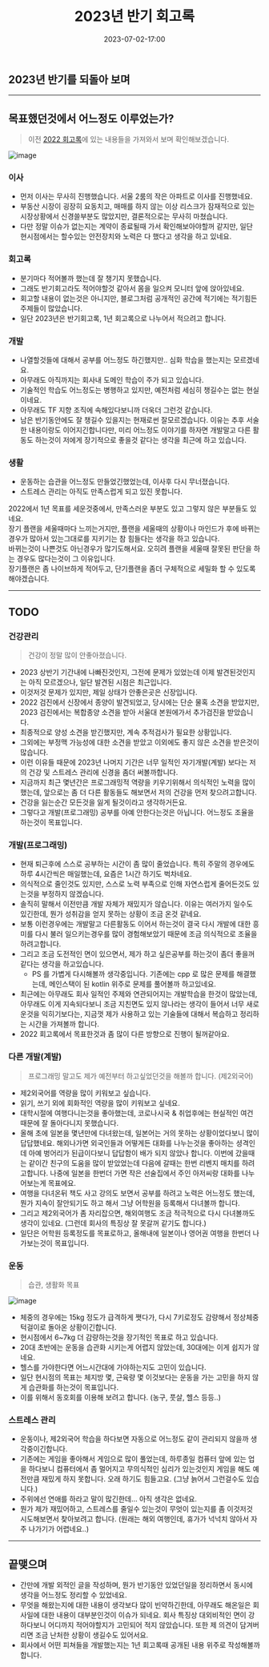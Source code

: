 ﻿---
title: 2023년 반기 회고록
date: 2023-07-02-17:00
categories:
- My

tags:
- Diary
- Retrospective

photos: 
- https://images.unsplash.com/photo-1614862762981-c577d220d0f9?ixlib=rb-4.0.3&ixid=M3wxMjA3fDB8MHxwaG90by1wYWdlfHx8fGVufDB8fHx8fA%3D%3D&auto=format&fit=crop&w=500&q=80

---

## 2023년 반기를 되돌아 보며

---

## 목표했던것에서 어느정도 이루었는가?
> 이전 [2022 회고록](https://unluckyjung.github.io/my/2022/12/31/Retrospective-of-2022/)에 있는 내용들을 가져와서 보며 확인해보겠습니다.

![image](https://github.com/unluckyjung/unluckyjung.github.io/assets/43930419/78c57275-5810-4d59-a958-4e7e7b9ff314)

### 이사
- 먼저 이사는 무사히 진행했습니다. 서울 2룸의 작은 아파트로 이사를 진행했네요.
- 부동산 시장이 굉장히 요동치고, 매매를 하지 않는 이상 리스크가 잠재적으로 있는 시장상황에서 신경쓸부분도 많았지만, 결론적으로는 무사히 마쳤습니다.
- 다만 정말 이슈가 없는지는 계약이 종료될때 가서 확인해보아야할꺼 같지만, 일단 현시점에서는 할수있는 안전장치와 노력은 다 했다고 생각을 하고 있네요.

### 회고록
- 분기마다 적어볼까 했는데 잘 챙기지 못했습니다.
- 그래도 반기회고라도 적어야할것 같아서 몸을 일으켜 모니터 앞에 앉아있네요.
- 회고할 내용이 없는것은 아니지만, 블로그처럼 공개적인 공간에 적기에는 적기힘든 주제들이 많았습니다.
- 일단 2023년은 반기회고록, 1년 회고록으로 나누어서 적으려고 합니다.

### 개발
- 나열할것들에 대해서 공부를 어느정도 하긴했지만.. 심화 학습을 했는지는 모르겠네요.
- 아무래도 아직까지는 회사내 도메인 학습이 주가 되고 있습니다.
- 기술적인 학습도 어느정도는 병행하고 있지만, 예전처럼 세심히 챙길수는 없는 현실이네요.
- 아무래도 TF 지향 조직에 속해있다보니까 더욱더 그런것 같습니다.
- 남은 반기동안에도 잘 챙길수 있을지는 현재로썬 잘모르겠습니다. 이유는 추후 서술한 내용이랑도 이어지긴합니다만, 미리 어느정도 이야기를 하자면 개발말고 다른 활동도 하는것이 저에게 장기적으로 좋을것 같다는 생각을 최근에 하고 있습니다.
  
### 생활
- 운동하는 습관을 어느정도 만들었긴했었는데, 이사후 다시 무너졌습니다.
- 스트레스 관리는 아직도 만족스럽게 되고 있진 못합니다.


2022에서 1년 목표를 세운것중에서, 만족스러운 부분도 있고 그렇지 않은 부분들도 있네요.  
장기 플랜을 세울때마다 느끼는거지만, 플랜을 세울때의 상황이나 마인드가 후에 바뀌는 경우가 많아서 있는그대로를 지키기는 참 힘들다는 생각을 하고 있습니다.  
바뀌는것이 나쁜것도 아닌경우가 많기도해서요. 오히려 플랜을 세울때 잘못된 판단을 하는 경우도 많다는것이 그 이유입니다.  
장기플랜은 좀 나이브하게 적어두고, 단기플랜을 좀더 구체적으로 세밀화 할 수 있도록 해야겠습니다.

---

## TODO

### 건강관리
> 건강이 정말 많이 안좋아졌습니다.

- 2023 상반기 기간내에 나빠진것인지, 그전에 문제가 있었는데 이제 발견된것인지는 아직 모르겠으나, 일단 발견된 시점은 최근입니다.
- 이것저것 문제가 있지만, 제일 상태가 안좋은곳은 신장입니다.
- 2022 검진에서 신장에서 종양이 발견되었고, 당시에는 단순 물혹 소견을 받았지만, 2023 검진에서는 복합종양 소견을 받아 서울대 본원에가서 추가검진을 받았습니다.
- 최종적으로 양성 소견을 받긴했지만, 계속 추적검사가 필요한 상황입니다.
- 그외에는 부정맥 가능성에 대한 소견을 받았고 이외에도 좋지 않은 소견을 받은것이 많습니다.
- 이런 이유들 때문에 2023년 나머지 기간은 너무 일적인 자기개발(계발) 보다는 저의 건강 및 스트레스 관리에 신경을 좀더 써볼까합니다.
- 지금까지 최근 몇년간은 프로그래밍적 역량을 키우기위해서 의식적인 노력을 많이 했는데, 앞으로는 좀 더 다른 활동들도 해보면서 저의 건강을 먼저 찾으려고합니다.
- 건강을 잃는순간 모든것을 잃게 될것이라고 생각하거든요.
- 그렇다고 개발(프로그래밍) 공부를 아예 안한다는것은 아닙니다. 어느정도 조율을 하는것이 목표입니다.

### 개발(프로그래밍)

- 현재 퇴근후에 스스로 공부하는 시간이 좀 많이 줄었습니다. 특히 주말의 경우에도 하루 4시간씩은 매일했는데, 요즘은 1시간 하기도 벅차네요.
- 의식적으로 줄인것도 있지만, 스스로 노력 부족으로 인해 자연스럽게 줄어든것도 있는것을 부정하지 않겠습니다.
- 솔직히 말해서 이전만큼 개발 자체가 재밌지가 않습니다. 이유는 여러가지 일수도 있긴한데, 뭔가 성취감을 얻지 못하는 상황이 조금 온것 같네요.
- 보통 이런경우에는 개발말고 다른활동도 이어서 하는것이 결국 다시 개발에 대한 흥미를 다시 불러 일으키는경우를 많이 경험해보았기 때문에 조금 의식적으로 조율을 하려고합니다.
- 그리고 조금 도전적인 면이 있으면서, 제가 하고 싶은공부를 하는것이 좀더 좋을꺼 같다는 생각을 하고있습니다.
  - PS 를 가볍게 다시해볼까 생각중입니다. 기존에는 cpp 로 많은 문제를 해결했는데, 메인스택이 된 kotlin 위주로 문제를 풀어볼까 하고있네요.
- 최근에는 아무래도 회사 일적인 주제와 연관되어지는 개발학습을 한것이 많았는데, 아무래도 이게 지속되다보니 조금 지친면도 있지 않나라는 생각이 들어서 너무 새로운것을 익히기보다는, 지금껏 제가 사용하고 있는 기술들에 대해서 복습하고 정리하는 시간을 가져볼까 합니다.
- 2022 회고록에서 목표한것과 좀 많이 다른 방향으로 진행이 될꺼같아요.

### 다른 개발(계발)
> 프로그래밍 말고도 제가 예전부터 하고싶었던것을 해볼까 합니다. (제2외국어)

- 제2외국어를 역량을 많이 키워보고 싶습니다.
- 읽기, 쓰기 외에 회화적인 역량을 많이 키워보고 싶네요.
- 대학시절에 여행다니는것을 좋아했는데, 코로나시국 & 취업후에는 현실적인 여건 때문에 잘 돌아다니지 못했습니다.
- 올해 초에 일본을 몇년만에 다녀왔는데, 일본어는 거의 못하는 상황이었다보니 많이 답답했네요. 해외나가면 외국인들과 어떻게든 대화를 나누는것을 좋아하는 셩격인데 아예 벙어리가 된급이다보니 답답함이 배가 되지 않았나 합니다. 이번에 갔을때는 같이간 친구의 도움을 많이 받았었는데 다음에 갈때는 한번 리벤지 매치를 하려고합니다. 나중에 일본을 한번더 가면 작은 선술집에서 주인 아저씨랑 대화를 나누어보는게 목표에요.
- 여행을 다녀온뒤 책도 사고 강의도 보면서 공부를 하려고 노력은 어느정도 했는데, 뭔가 지속이 잘안되기도 하고 해서 그냥 어학원을 등록해서 다녀볼까 합니다.
- 그리고 제2외국어가 좀 자리잡으면, 해외여행도 조금 적극적으로 다시 다녀볼까도 생각이 있네요. (그런데 회사의 특징상 잘 못갈꺼 같기도 합니다.)
- 일단은 어학원 등록정도를 목표로하고, 올해내에 일본이나 영어권 여행을 한번더 나가보는것이 목표입니다.

### 운동
> 습관, 생활화 목표

![image](https://github.com/unluckyjung/unluckyjung.github.io/assets/43930419/e2c72d75-1494-4dce-81a7-28b1ee7c0842)

- 체중의 경우에는 15kg 정도가 급격하게 쪗다가, 다시 7키로정도 감량해서 정상체중 턱걸이로 돌아온 상황이긴합니다.
- 현시점에서 6~7kg 더 감량하는것을 장기적인 목표로 하고 있습니다.
- 20대 초반에는 운동을 습관화 시키는게 어렵지 않았는데, 30대에는 이게 쉽지가 않네요.
- 헬스를 가야한다면 어느시간대에 가야하는지도 고민이 있습니다.
- 일단 현시점의 목표는 체지방 몇, 근육량 몇 이것보다는 운동을 가는 고민을 하지 않게 습관화를 하는것이 목표입니다.
- 이를 위해서 동호회를 이용해 보려고 합니다. (농구, 풋살, 헬스 등등..)

### 스트레스 관리
- 운동이나, 제2외국어 학습을 하다보면 자동으로 어느정도 같이 관리되지 않을까 생각중이긴합니다.
- 기존에는 게임을 좋아해서 게임으로 많이 풀었는데, 하루종일 컴퓨터 앞에 있는 업을 하다보니 컴퓨터에서 좀 멀어지고 무의식적인 심리가 있는것인지 게임을 해도 예전만큼 재밌게 하지 못합니다. 오래 하기도 힘들고요. (그냥 늙어서 그런걸수도 있습니다.)
- 주위에선 연애를 하라고 말이 많긴한데... 아직 생각은 없네요.
- 뭔가 제가 재밌어하고, 스트레스를 줄일수 있는것이 무엇이 있는지를 좀 이것저것 시도해보면서 찾아보려고 합니다. (원래는 해외 여행인데, 휴가가 넉넉치 않아서 자주 나가기가 어렵네요..)

---

## 끝맺으며
- 간만에 개발 외적인 글을 작성하며, 뭔가 반기동안 있었던일을 정리하면서 동시에 생각을 어느정도 정리할 수 있었네요.
- 무엇을 해왔는지에 대한 내용이 생각보다 많이 빈약하긴한데, 아무래도 해온일은 회사일에 대한 내용이 대부분인것이 이슈가 되네요. 회사 특징상 대외비적인 면이 강하다보니 어디까지 적어야할지가 고민되어 적지 않았습니다. 또한 제 의견이 담겨버리면 조금 난처한 상황이 생길수도 있어서요.
- 회사에서 어떤 피쳐들을 개발했는지는 1년 회고록때 공개된 내용 위주로 작성해볼까 합니다.